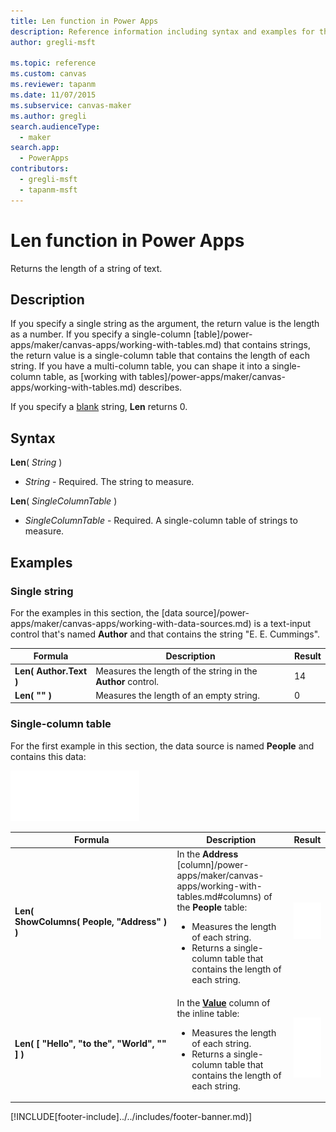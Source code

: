 ```yaml
---
title: Len function in Power Apps
description: Reference information including syntax and examples for the Len function in Power Apps.
author: gregli-msft

ms.topic: reference
ms.custom: canvas
ms.reviewer: tapanm
ms.date: 11/07/2015
ms.subservice: canvas-maker
ms.author: gregli
search.audienceType: 
  - maker
search.app: 
  - PowerApps
contributors:
  - gregli-msft
  - tapanm-msft
---
```

# Len function in Power Apps
Returns the length of a string of text.

## Description
If you specify a single string as the argument, the return value is the length as a number.  If you specify a single-column [table]/power-apps/maker/canvas-apps/working-with-tables.md) that contains strings, the return value is a single-column table that contains the length of each string. If you have a multi-column table, you can shape it into a single-column table, as [working with tables]/power-apps/maker/canvas-apps/working-with-tables.md) describes.

If you specify a [blank](function-isblank-isempty.md) string, **Len** returns 0.

## Syntax
**Len**( *String* )

* *String* - Required. The string to measure.

**Len**( *SingleColumnTable* )

* *SingleColumnTable* - Required. A single-column table of strings to measure.

## Examples
### Single string
For the examples in this section, the [data source]/power-apps/maker/canvas-apps/working-with-data-sources.md) is a text-input control that's named **Author** and that contains the string "E. E. Cummings".

| Formula | Description | Result |
| --- | --- | --- |
| **Len( Author.Text )** |Measures the length of the string in the **Author** control. |14 |
| **Len( "" )** |Measures the length of an empty string. |0 |

### Single-column table
For the first example in this section, the data source is named **People** and contains this data:

![People table.](media/function-len/people-table.png)

| Formula | Description | Result |
| --- | --- | --- |
| **Len( ShowColumns(&nbsp;People,&nbsp;"Address"&nbsp;) )** |In the **Address** [column]/power-apps/maker/canvas-apps/working-with-tables.md#columns) of the **People** table:<br><ul><li>Measures the length of each string.</li><li>Returns a single-column table that contains the length of each string.</li> | ![Len with ShowColumns.](media/function-len/people-table-len.png) |
| **Len( [ "Hello", "to the", "World", "" ] )** |In the **[Value](function-value.md)** column of the inline table:<br><ul><li>Measures the length of each string.</li><li>Returns a single-column table that contains the length of each string.</li> |![Len with text values.](media/function-len/people-table-len-inline.png) |



[!INCLUDE[footer-include]../../includes/footer-banner.md)]